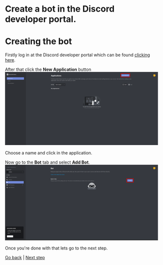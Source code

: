 # Create a bot in the Discord developer portal.

# Creating the bot

Firstly log in at the Discord developer portal which can be found [clicking here](https://discord.com/developers/applications).

After that click the **New Application** button
![createapp](createapp.png)

Choose a name and click in the application.

Now go to the **Bot** tab and select **Add Bot**.
![addbot](addbot.png)

Once you're done with that lets go to the next step.

[Go back](../README.md) | [Next step](./firebase.md)
